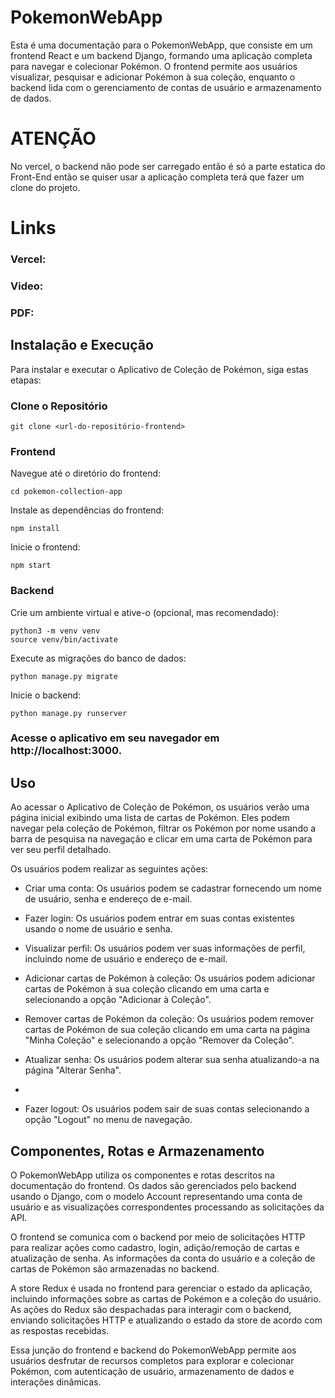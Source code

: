 # PokemonWebApp

Esta é uma documentação para o PokemonWebApp, que consiste em um frontend React e um backend Django, formando uma aplicação completa para navegar e colecionar Pokémon. O frontend permite aos usuários visualizar, pesquisar e adicionar Pokémon à sua coleção, enquanto o backend lida com o gerenciamento de contas de usuário e armazenamento de dados.

# ATENÇÃO
No vercel, o backend não pode ser carregado então é só a parte estatica do Front-End então se quiser usar a aplicação completa terá que fazer um clone do projeto.

# Links

### Vercel: 
### Video:
### PDF:

## Instalação e Execução

Para instalar e executar o Aplicativo de Coleção de Pokémon, siga estas etapas:

### Clone o Repositório

    git clone <url-do-repositório-frontend>

### Frontend

Navegue até o diretório do frontend:

    cd pokemon-collection-app

Instale as dependências do frontend:

    npm install

Inicie o frontend:

    npm start

### Backend

Crie um ambiente virtual e ative-o (opcional, mas recomendado):

    python3 -m venv venv
    source venv/bin/activate

Execute as migrações do banco de dados:

    python manage.py migrate

Inicie o backend:

    python manage.py runserver

### Acesse o aplicativo em seu navegador em http://localhost:3000.

## Uso

Ao acessar o Aplicativo de Coleção de Pokémon, os usuários verão uma página inicial exibindo uma lista de cartas de Pokémon. Eles podem navegar pela coleção de Pokémon, filtrar os Pokémon por nome usando a barra de pesquisa na navegação e clicar em uma carta de Pokémon para ver seu perfil detalhado.

Os usuários podem realizar as seguintes ações:

* Criar uma conta: Os usuários podem se cadastrar fornecendo um nome de usuário, senha e endereço de e-mail.

* Fazer login: Os usuários podem entrar em suas contas existentes usando o nome de usuário e senha.

* Visualizar perfil: Os usuários podem ver suas informações de perfil, incluindo nome de usuário e endereço de e-mail.

* Adicionar cartas de Pokémon à coleção: Os usuários podem adicionar cartas de Pokémon à sua coleção clicando em uma carta e selecionando a opção "Adicionar à Coleção".

* Remover cartas de Pokémon da coleção: Os usuários podem remover cartas de Pokémon de sua coleção clicando em uma carta na página "Minha Coleção" e selecionando a opção "Remover da Coleção".

* Atualizar senha: Os usuários podem alterar sua senha atualizando-a na página "Alterar Senha".
* 
* Fazer logout: Os usuários podem sair de suas contas selecionando a opção "Logout" no menu de navegação.

## Componentes, Rotas e Armazenamento

O PokemonWebApp utiliza os componentes e rotas descritos na documentação do frontend. Os dados são gerenciados pelo backend usando o Django, com o modelo Account representando uma conta de usuário e as visualizações correspondentes processando as solicitações da API.

O frontend se comunica com o backend por meio de solicitações HTTP para realizar ações como cadastro, login, adição/remoção de cartas e atualização de senha. As informações da conta do usuário e a coleção de cartas de Pokémon são armazenadas no backend.

A store Redux é usada no frontend para gerenciar o estado da aplicação, incluindo informações sobre as cartas de Pokémon e a coleção do usuário. As ações do Redux são despachadas para interagir com o backend, enviando solicitações HTTP e atualizando o estado da store de acordo com as respostas recebidas.

Essa junção do frontend e backend do PokemonWebApp permite aos usuários desfrutar de recursos completos para explorar e colecionar Pokémon, com autenticação de usuário, armazenamento de dados e interações dinâmicas.
